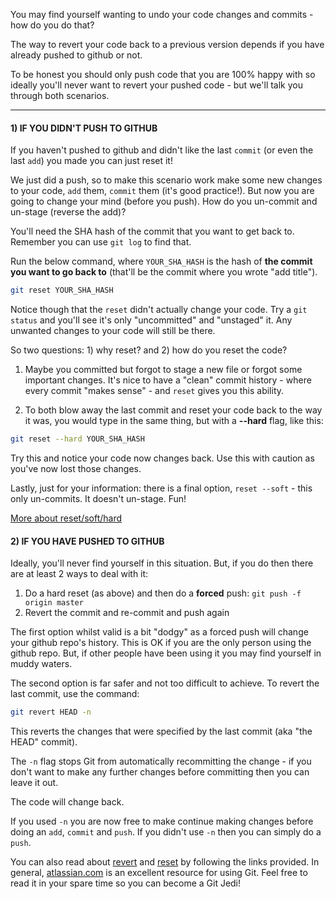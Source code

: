 You may find yourself wanting to undo your code changes and commits - how do you do that?

  

The way to revert your code back to a previous version depends if you have already pushed to github or not.

  

To be honest you should only push code that you are 100% happy with so ideally you'll never want to revert your pushed code - but we'll talk you through both scenarios.

  

----------

  

#### **1) IF YOU DIDN'T PUSH TO GITHUB**

  

If you haven't pushed to github and didn't like the last `commit` (or even the last `add`) you made you can just reset it!

  

We just did a push, so to make this scenario work make some new changes to your code, `add` them, `commit` them (it's good practice!). But now you are going to change your mind (before you push). How do you un-commit and un-stage (reverse the add)?

  

You'll need the SHA hash of the commit that you want to get back to. Remember you can use `git log` to find that.

  

Run the below command, where `YOUR_SHA_HASH` is the hash of **the commit you want to go back to** (that'll be the commit where you wrote "add title").

  
```bash
git reset YOUR_SHA_HASH
```
  

Notice though that the `reset` didn't actually change your code. Try a `git status` and you'll see it's only "uncommitted" and "unstaged" it. Any unwanted changes to your code will still be there.

So two questions: 1) why reset? and 2) how do you reset the code?

  

1) Maybe you committed but forgot to stage a new file or forgot some important changes. It's nice to have a "clean" commit history - where every commit "makes sense" - and `reset` gives you this ability.

  

2) To both blow away the last commit and reset your code back to the way it was, you would type in the same thing, but with a **--hard** flag, like this:

  

```bash
git reset --hard YOUR_SHA_HASH
```
  

Try this and notice your code now changes back. Use this with caution as you've now lost those changes.

  

Lastly, just for your information: there is a final option, `reset --soft` - this only un-commits. It doesn't un-stage. Fun!

[More about reset/soft/hard](https://git-scm.com/docs/git-reset)

  

#### **2) IF YOU HAVE PUSHED TO GITHUB**

  

Ideally, you'll never find yourself in this situation. But, if you do then there are at least 2 ways to deal with it:

  

1.  Do a hard reset (as above) and then do a **forced** push: `git push -f origin master`
2.  Revert the commit and re-commit and push again

  

The first option whilst valid is a bit "dodgy" as a forced push will change your github repo's history. This is OK if you are the only person using the github repo. But, if other people have been using it you may find yourself in muddy waters.

  

The second option is far safer and not too difficult to achieve. To revert the last commit, use the command:

  

```bash
git revert HEAD -n
```
  

This reverts the changes that were specified by the last commit (aka "the HEAD" commit).

The `-n` flag stops Git from automatically recommitting the change - if you don't want to make any further changes before committing then you can leave it out.

The code will change back.

If you used `-n` you are now free to make continue making changes before doing an `add`, `commit` and `push`. If you didn't use `-n` then you can simply do a `push`.

  

You can also read about [revert](https://www.atlassian.com/git/tutorials/undoing-changes#git-revert) and [reset](https://www.atlassian.com/git/tutorials/undoing-changes#git-reset) by following the links provided. In general, [atlassian.com](https://www.atlassian.com/git/tutorials/) is an excellent resource for using Git. Feel free to read it in your spare time so you can become a Git Jedi!
